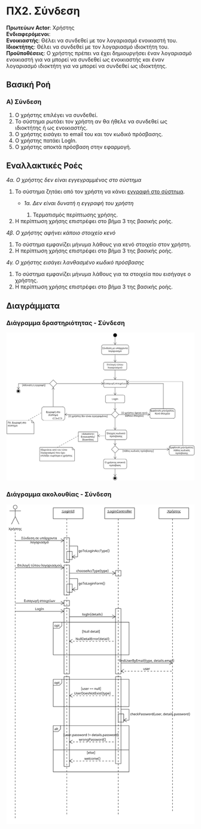 # ΠΧ2. Σύνδεση

**Πρωτεύων Actor**: Χρήστης<br>
**Ενδιαφερόμενοι**:<br>
**Ενοικιαστής**: Θέλει να συνδεθεί με τον λογαριασμό ενοικιαστή του.<br>
**Ιδιοκτήτης**: Θέλει να συνδεθεί με τον λογαριασμό ιδιοκτήτη του.<br>
**Προϋποθέσεις**: Ο χρήστης πρέπει να έχει δημιουργήσει έναν λογαριασμό ενοικιαστή για να μπορεί να συνδεθεί ως ενοικιαστής και έναν λογαριασμό ιδιοκτήτη για να μπορεί να συνδεθεί ως ιδιοκτήτης.

## Βασική Ροή

### Α) Σύνδεση

1. Ο χρήστης επιλέγει να συνδεθεί.
2. Το σύστημα ρωτάει τον χρήστη αν θα ήθελε να συνδεθεί ως ιδιοκτήτης ή ως ενοικιαστής.
3. Ο χρήστης εισάγει το email του και τον κωδικό πρόσβασης.
4. Ο χρήστης πατάει LogIn.
5. Ο χρήστης αποκτά πρόσβαση στην εφαρμογή.

## Εναλλακτικές Ροές

*4α. Ο χρήστης δεν είναι εγγεγραμμένος στο σύστημα*

1. Το σύστημα ζητάει από τον χρήστη να κάνει [εγγραφή στο σύστημα](uc1_user_account_creation.md "Συμπερίληψη σεναρίου χρήσης [ΠΧ Εγγραφή στο σύστημα]"). 
    * *1α. Δεν είναι δυνατή η εγγραφή του χρήστη*<br>
      
      1. Τερματισμός περίπτωσης χρήσης. 
2. Η περίπτωση χρήσης επιστρέφει στο βήμα 3 της βασικής ροής.

*4β. Ο χρήστης αφήνει κάποιο στοιχείο κενό*

1. Το σύστημα εμφανίζει μήνυμα λάθους για κενό στοιχείο στον χρήστη.
2. Η περίπτωση χρήσης επιστρέφει στο βήμα 3 της βασικής ροής.

*4γ. Ο χρήστης εισάγει λανθασμένο κωδικό πρόσβασης*

1. Το σύστημα εμφανίζει μήνυμα λάθους για τα στοιχεία που εισήγαγε ο χρήστης.
2. Η περίπτωση χρήσης επιστρέφει στο βήμα 3 της βασικής ροής.

## Διαγράμματα

### Διάγραμμα δραστηριότητας - Σύνδεση

![Διάγραμμα δραστηριότητας - Σύνδεση](/docs/markdown/uml/requirements/uc2_act_user_account_login.png)

### Διάγραμμα ακολουθίας - Σύνδεση

![Διάγραμμα ακολουθίας - Σύνδεση](/docs/markdown/uml/requirements/uc2_seq_user_account_login.png)
